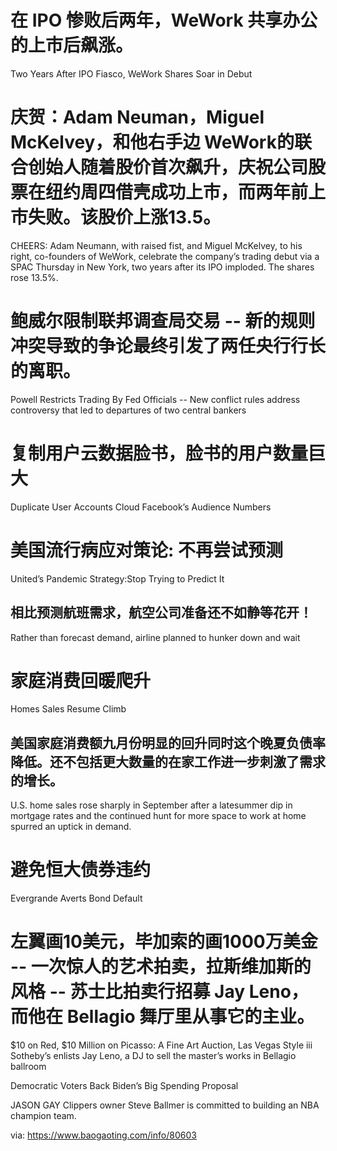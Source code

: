 [#]: subject: "华尔街日报简讯-2021-10-22"
[#]: via: "https://www.baogaoting.com/info/80603"
[#]: author: "https://www.baogaoting.com/info/80603"
[#]: collector: "guevaraya"
[#]: translator: "guevaraya "
[#]: reviewer: " "
[#]: publisher: " "
[#]: url: " "

# 在 IPO 惨败后两年，WeWork 共享办公的上市后飙涨。
Two Years After IPO Fiasco, WeWork Shares Soar in Debut
# 庆贺：Adam Neuman，Miguel McKelvey，和他右手边 WeWork的联合创始人随着股价首次飙升，庆祝公司股票在纽约周四借壳成功上市，而两年前上市失败。该股价上涨13.5。
CHEERS: Adam Neumann, with raised fist, and Miguel McKelvey, to his right, co-founders of WeWork, celebrate the company’s trading debut via a SPAC Thursday in New York, two years after its IPO imploded. The shares rose 13.5%. 
# 鲍威尔限制联邦调查局交易 -- 新的规则冲突导致的争论最终引发了两任央行行长的离职。
Powell Restricts Trading By Fed Officials -- New conflict rules address controversy that led to departures of two central bankers
# 复制用户云数据脸书，脸书的用户数量巨大
Duplicate User Accounts Cloud Facebook’s Audience Numbers
# 美国流行病应对策论: 不再尝试预测
United’s Pandemic Strategy:Stop Trying to Predict It
## 相比预测航班需求，航空公司准备还不如静等花开！
Rather than  forecast demand, airline planned to hunker down and wait
# 家庭消费回暖爬升
Homes Sales Resume Climb
## 美国家庭消费额九月份明显的回升同时这个晚夏负债率降低。还不包括更大数量的在家工作进一步刺激了需求的增长。
U.S. home sales rose sharply in September after a latesummer dip in mortgage rates and the continued hunt for more space to work at home spurred an uptick in demand.
# 避免恒大债券违约
Evergrande Averts Bond Default
# 左翼画10美元，毕加索的画1000万美金 -- 一次惊人的艺术拍卖，拉斯维加斯的风格 -- 苏士比拍卖行招募 Jay Leno，而他在 Bellagio 舞厅里从事它的主业。
$10 on Red, $10 Million on Picasso: A Fine Art Auction, Las Vegas Style iii Sotheby’s enlists Jay Leno, a DJ to sell the master’s works in Bellagio ballroom


Democratic Voters Back Biden’s Big Spending Proposal



JASON GAY Clippers owner Steve Ballmer is committed to building an NBA champion team.

via: https://www.baogaoting.com/info/80603

